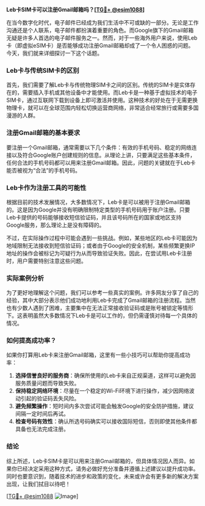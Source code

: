 **Leb卡SIM卡可以注册Gmail邮箱吗？[[TG💪+ @esim1088](https://t.me/s/esim1088)]**

在当今数字化时代，电子邮件已经成为我们生活中不可或缺的一部分。无论是工作沟通还是个人联系，电子邮件都扮演着重要的角色。而Google旗下的Gmail邮箱无疑是许多人首选的电子邮件服务之一。然而，对于一些海外用户来说，使用Leb卡（即虚拟eSIM卡）是否能够成功注册Gmail邮箱却成了一个令人困惑的问题。今天，我们就来详细探讨一下这个话题。

### Leb卡与传统SIM卡的区别

首先，我们需要了解Leb卡与传统物理SIM卡之间的区别。传统的SIM卡是实体存在的，需要插入手机或其他设备中才能使用。而Leb卡是一种基于虚拟技术的电子SIM卡，通过互联网下载到设备上即可激活并使用。这种技术的好处在于无需更换物理卡，就可以在全球范围内轻松切换运营商网络，非常适合经常旅行或需要多国漫游的人群。

### 注册Gmail邮箱的基本要求

要注册一个Gmail邮箱，通常需要以下几个条件：有效的手机号码、稳定的网络连接以及符合Google账户创建规则的信息。从理论上讲，只要满足这些基本条件，任何合法的手机号码都可以用来注册Gmail邮箱。因此，问题的关键就在于Leb卡能否被视为“合法”的手机号码。

### Leb卡作为注册工具的可能性

根据目前的技术发展情况，大多数情况下，Leb卡是可以被用于注册Gmail邮箱的。这是因为Google并没有明确限制特定类型的手机号码用于账户注册。只要Leb卡提供的号码能够接收短信验证码，并且该号码所在的国家或地区支持Google服务，那么理论上是没有障碍的。

不过，在实际操作过程中可能会遇到一些挑战。例如，某些地区的Leb卡可能因为地域限制无法接收到短信验证码；或者由于Google的安全机制，某些频繁更换IP地址的操作会被标记为可疑行为从而导致验证失败。因此，在尝试用Leb卡注册时，用户需要特别注意这些问题。

### 实际案例分析

为了更好地理解这个问题，我们可以参考一些真实的案例。许多网友分享了自己的经验，其中大部分表示他们成功地利用Leb卡完成了Gmail邮箱的注册流程。当然也有少数人遇到了困难，主要集中在无法正常接收验证码或是账号被锁定等情形下。这表明虽然大多数情况下Leb卡是可以工作的，但仍需谨慎对待每一个具体的情况。

### 如何提高成功率？

如果你打算用Leb卡来注册Gmail邮箱，这里有一些小技巧可以帮助你提高成功率：

1. **选择信誉良好的服务商**：确保所使用的Leb卡来自正规渠道，这样可以避免因服务质量问题而导致失败。
2. **保持稳定网络环境**：尽量在一个稳定的Wi-Fi环境下进行操作，减少因网络波动引起的验证码丢失风险。
3. **避免频繁操作**：短时间内多次尝试可能会触发Google的安全防护措施，建议间隔一定时间后再试。
4. **检查号码有效性**：确认所选号码确实可以接收国际短信，否则即使其他条件都具备也无法完成注册。

### 结论

综上所述，Leb卡SIM卡是可以用来注册Gmail邮箱的，但具体情况因人而异。如果你已经决定采用这种方式，请务必做好充分准备并遵循上述建议以提升成功率。同时也要意识到，随着技术的进步和政策的变化，未来或许会有更多新的解决方案出现，让我们拭目以待吧！

[[TG💪+ @esim1088](https://t.me/s/esim1088) ![Image](https://i.postimg.cc/4NQfJmqS/Snipaste-2025-05-13-00-14-12.png)]